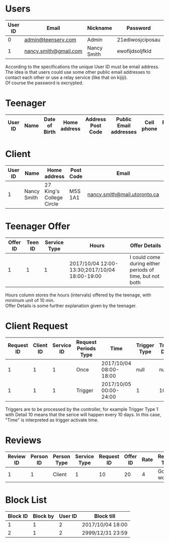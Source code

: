 # Users #
User ID| Email | Nickname | Password | Privilege |  
-- | -- | -- | -- | --  
0 | admin@teenserv.com | Admin | 21ediwosjciposau | admin  
1 | nancy.smith@gmail.com | Nancy Smith | ewofijdsoljfkld | normal  

According to the specifications the unique User ID must be email address. The idea is that users could use some other public email addresses to contact each other or use a relay service (like that on kijiji).  
Of course the password is excrypted.  

# Teenager #

User ID | Name | Date of Birth | Home address | Address Post Code | Public Email addresses | Cell phone | Prof pic  
------- | ---- | --- | ------------ | ------------- | ---------- | -------- | - 


# Client # 
User ID | Name | Home address | Post Code | Email  | Cell phone | Prof pic | Bank account  
-- | -- | -- | -- | -- | -- | -- | -  
1 | Nancy Smith | 27 King's College Circle | M5S 1A1 | nancy.smith@mail.utoronto.ca | 2333344456 | null  



# Teenager Offer #
Offer ID | Teen ID | Service Type | Hours | Offer Details
-- | -- | -- | -- | -  
1 | 1 | 1 | 2017/10/04 12:00-13:30;2017/10/04 18:00-19:00 | I could come during either periods of time, but not both  
  
Hours column stores the hours (intervals) offered by the teenage, with minimum unit of 10 min.   
Offer Details is some further explanation given by the teenager.   
  
# Client Request #  
Request ID | Client ID | Service ID | Request Periods Type | Time | Trigger Type | Trigger Detail  
-- | -- | -- | -- | -- | -- | -  
1 | 1 | 1 | Once | 2017/10/04 08:00-18:00 | null | null  
1 | 1 | 1 | Trigger | 2017/10/05 00:00-24:00 | 1 | 10  
  
Triggers are to be processed by the controller, for example Trigger Type 1 with Detail 10 means that the serice will happen every 10 days. In this case, "Time" is interpreted as trigger activate time.  
  
  
# Reviews #  
  
Review ID | Person ID | Person Type | Service Type | Request ID | Offer ID | Rate | Review Text | Review time   
 -- | -- | -- | -- | -- | -- | -- | -- | -  
1 | 1 | Client | 1 | 10 | 20 | 4 | Good work | 2017/10/03 18:37  
  
# Block List #  
Block ID | Block by | User ID | Block till |   
 -- | -- | -- | -  
1 | 1 | 2 | 2017/10/04 18:00  
2 | 1 | 2 | 2999/12/31 23:59  
  
